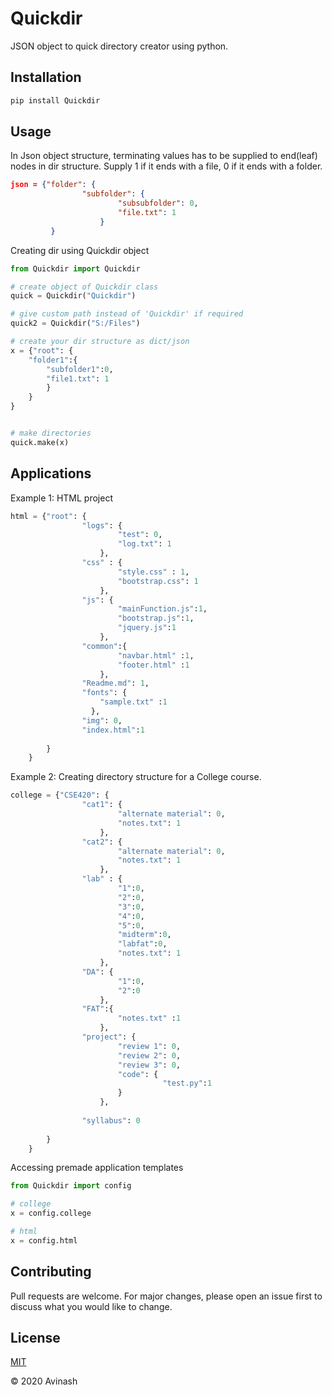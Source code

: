 # Quickdir
JSON object to quick directory creator using python.

## Installation

```bash
pip install Quickdir
```

## Usage

In Json object structure, terminating values has to be supplied to end(leaf) nodes in dir structure. Supply 1 if it ends with a file, 0 if it ends with a folder.

```json
json = {"folder": {
                "subfolder": {
                        "subsubfolder": 0,
                        "file.txt": 1
                    }
         }

```

Creating dir using Quickdir object
```python
from Quickdir import Quickdir

# create object of Quickdir class 
quick = Quickdir("Quickdir")

# give custom path instead of 'Quickdir' if required
quick2 = Quickdir("S:/Files")

# create your dir structure as dict/json
x = {"root": {
    "folder1":{
        "subfolder1":0,
        "file1.txt": 1
        }
    }
}


# make directories
quick.make(x)
```

## Applications
Example 1: HTML project
```python
html = {"root": {
                "logs": {
                        "test": 0,
                        "log.txt": 1
                    },
                "css" : {
                        "style.css" : 1,
                        "bootstrap.css": 1
                    },
                "js": {
                        "mainFunction.js":1,
                        "bootstrap.js":1,
                        "jquery.js":1
                    },
                "common":{
                        "navbar.html" :1,
                        "footer.html" :1
                    },
                "Readme.md": 1,
                "fonts": {
                    "sample.txt" :1
                  },
                "img": 0,
                "index.html":1
                
        } 
    }

```


Example 2: Creating directory structure for a College course.
```python
college = {"CSE420": {
                "cat1": {
                        "alternate material": 0,
                        "notes.txt": 1
                    },
                "cat2": {
                        "alternate material": 0,
                        "notes.txt": 1
                    },
                "lab" : {
                        "1":0,
                        "2":0, 
                        "3":0,
                        "4":0,
                        "5":0,
                        "midterm":0,
                        "labfat":0,
                        "notes.txt": 1
                    },
                "DA": {
                        "1":0,
                        "2":0
                    },
                "FAT":{
                        "notes.txt" :1
                    },
                "project": {
                        "review 1": 0,
                        "review 2": 0,
                        "review 3": 0,
                        "code": {
                                  "test.py":1  
                        }
                    },
                
                "syllabus": 0
                
        } 
    }
```

Accessing premade application templates
```python
from Quickdir import config

# college
x = config.college

# html
x = config.html
```

## Contributing
Pull requests are welcome. For major changes, please open an issue first to discuss what you would like to change.


## License
[MIT](https://choosealicense.com/licenses/mit/)


&copy; 2020 Avinash 